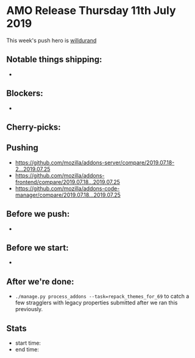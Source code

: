 # AMO Release Thursday 11th July 2019

This week's push hero is [willdurand](https://github.com/willdurand)

## Notable things shipping:

*

## Blockers:

*

## Cherry-picks:


## Pushing

- https://github.com/mozilla/addons-server/compare/2019.07.18-2...2019.07.25
- https://github.com/mozilla/addons-frontend/compare/2019.07.18...2019.07.25
- https://github.com/mozilla/addons-code-manager/compare/2019.07.18...2019.07.25

## Before we push:

* 

## Before we start:

*

## After we're done:
* `./manage.py process_addons --task=repack_themes_for_69` to catch a few stragglers with legacy properties submitted after we ran this previously.

## Stats

- start time:
- end time:
